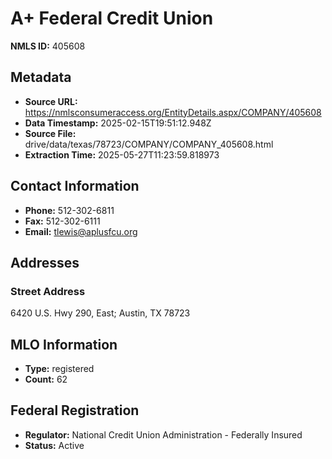 # A+ Federal Credit Union

**NMLS ID:** 405608

## Metadata
- **Source URL:** https://nmlsconsumeraccess.org/EntityDetails.aspx/COMPANY/405608
- **Data Timestamp:** 2025-02-15T19:51:12.948Z
- **Source File:** drive/data/texas/78723/COMPANY/COMPANY_405608.html
- **Extraction Time:** 2025-05-27T11:23:59.818973

## Contact Information
- **Phone:** 512-302-6811
- **Fax:** 512-302-6111
- **Email:** tlewis@aplusfcu.org

## Addresses
### Street Address
6420 U.S. Hwy 290, East; Austin, TX 78723

## MLO Information
- **Type:** registered
- **Count:** 62

## Federal Registration
- **Regulator:** National Credit Union Administration - Federally Insured
- **Status:** Active
